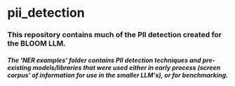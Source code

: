 # pii_detection

### This repository contains much of the PII detection created for the BLOOM LLM.

##### The 'NER examples' folder contains PII detection techniques and pre-existing models/libraries that were used either in early process (screen corpus' of information for use in the smaller LLM's), or for benchmarking. 
